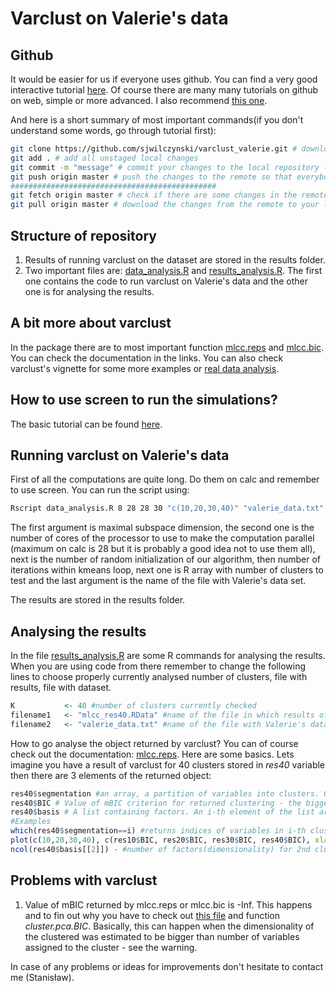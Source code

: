 # Varclust on Valerie's data

## Github

It would be easier for us if everyone uses github. You can find a very good interactive tutorial [here](https://try.github.io/levels/1/challenges/1). Of course there are many many tutorials on github on web, simple or more advanced. I also recommend [this one](https://readwrite.com/2013/09/30/understanding-github-a-journey-for-beginners-part-1/).

And here is a short summary of most important commands(if you don't understand some words, go through tutorial first):

```bash
git clone https://github.com/sjwilczynski/varclust_valerie.git # download this repository to the computer (you can do this on calc in LAREMA)
git add . # add all unstaged local changes
git commit -m "message" # commit your changes to the local repository (change message to a description of what you did in this commit)
git push origin master # push the changes to the remote so that everybody could see/download them
##############################################
git fetch origin master # check if there are some changes in the remote repository
git pull origin master # download the changes from the remote to your local copy
```

## Structure of repository

1. Results of running varclust on the dataset are stored in the results folder.
2. Two important files are: [data_analysis.R](data_analysis.R) and [results_analysis.R](results_analysis.R). The first one contains the code to run varclust on Valerie's data and the other one is for analysing the results.

## A bit more about varclust

In the package there are to most important function [mlcc.reps](https://github.com/sjwilczynski/varclust/blob/master/R/mlcc.reps.R) and [mlcc.bic](https://github.com/sjwilczynski/varclust/blob/master/R/mlcc.bic.R). You can check the documentation in the links. You can also check varclust's vignette for some more examples or [real data analysis](https://github.com/mstaniak/varclust_example).

## How to use screen to run the simulations?

The basic tutorial can be found [here](https://www.rackaid.com/blog/linux-screen-tutorial-and-how-to/).

## Running varclust on Valerie's data

First of all the computations are quite long. Do them on calc and remember to use screen. You can run the script using:

```bash
Rscript data_analysis.R 8 28 28 30 "c(10,20,30,40)" "valerie_data.txt"
```

The first argument is maximal subspace dimension, the second one is the number of cores of the processor to use to make the computation parallel (maximum on calc is 28 but it is probably a good idea not to use them all), next is the number of random initialization of our algorithm, then number of iterations within kmeans loop, next one is R array with number of clusters to test and the last argument is the name of the file with Valerie's data set.

The results are stored in the results folder.

## Analysing the results

In the file [results_analysis.R](results_analysis.R) are some R commands for analysing the results. When you are using code from there remember to change the following lines to choose properly currently analysed number of clusters, file with results, file with dataset.

```r
K           <- 40 #number of clusters currently checked
filename1   <- "mlcc_res40.RData" #name of the file in which results of mlcc.reps are stored
filename2   <- "valerie_data.txt" #name of the file with Valerie's data
```

How to go analyse the object returned by varclust? You can of course check out the documentation: [mlcc.reps](https://github.com/sjwilczynski/varclust/blob/master/R/mlcc.reps.R). Here are some basics. Lets imagine you have a result of varclust for 40 clusters stored in *res40* variable then there are 3 elements of the returned object:

```r
res40$segmentation #an array, a partition of variables into clusters. On the i-th element indices the index of clusters to which i-th variable was assigned.
res40$BIC # Value of mBIC criterion for returned clustering - the bigger the value, the better is the clustering (at least for the algorithm)
res40$basis # A list containing factors. An i-th element of the list are the factors/principal components for i-th cluster.
#Examples
which(res40$segmentation==i) #returns indices of variables in i-th cluster
plot(c(10,20,30,40), c(res10$BIC, res20$BIC, res30$BIC, res40$BIC), xlab="Number of clusters", ylab="Value of mBIC") #plots values of mBIC criterion for different number of clusters
ncol(res40$basis[[2]]) - #number of factors(dimensionality) for 2nd cluster
```

## Problems with varclust

1. Value of mBIC returned by mlcc.reps or mlcc.bic is -Inf. This happens and to fin out why you have to check out [this file](https://github.com/sjwilczynski/varclust/blob/master/R/auxiliary.functions.R) and function *cluster.pca.BIC*. Basically, this can happen when the dimensionality of the clustered was estimated to be bigger than number of variables assigned to the cluster - see the warning.

In case of any problems or ideas for improvements don't hesitate to contact me (Stanisław).

